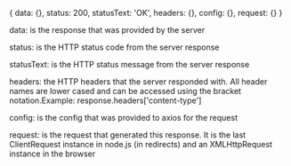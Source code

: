 {
  data: {},
  status: 200,
  statusText: 'OK',
  headers: {},
  config: {},
  request: {}
}

data: is the response that was provided by the server

status: is the HTTP status code from the server response

statusText: is the HTTP status message from the server response

headers: the HTTP headers that the server responded with. All header names are lower cased and can be accessed using the bracket notation.Example: response.headers['content-type']

config: is the config that was provided to axios for the request

request: is the request that generated this response. It is the last ClientRequest instance in node.js (in redirects) and an XMLHttpRequest instance in the browser
